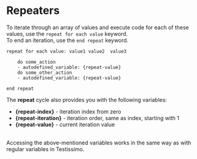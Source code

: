 # Repeaters

To iterate through an array of values and execute code for each of these values, use the  ```repeat for each value``` keyword.<br>
To end an iteration, use the ```end repeat``` keyword.

```
repeat for each value: value1 value2  value3
    
    do some_action
    - autodefined_variable: {repeat-value}
    do some_other_action
    - autodefined_variable: {repeat-value}

end repeat 
```
The **repeat** cycle also provides you with the following variables:
- **{repeat-index}** - iteration index from zero
- **{repeat-iteration}** - iteration order, same as index, starting with 1
- **{repeat-value}** - current iteration value

<br>Accessing the above-mentioned variables works in the same way as with regular variables in Testissimo.
